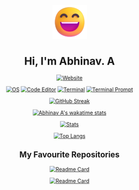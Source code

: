 <div align=center>

  <img src="./Assets/grinning-face.png" height=91>
  
  # Hi, I'm Abhinav. A
  
  [![Website](https://img.shields.io/badge/website-1a1927?style=for-the-badge&logo=About.me&logoColor=white)](https://solo.to/abhnva)
  
  [![OS](https://img.shields.io/badge/Pop!__OS-1a1927?style=for-the-badge&logo=Pop!_OS&logoColor=white)](https://pop.system76.com)
  [![Code Editor](https://img.shields.io/badge/Visual_Studio_Code-1a1927?style=for-the-badge&logo=visual%20studio%20code&logoColor=white)](https://code.visualstudio.com)
  [![Terminal](https://img.shields.io/badge/Hyper-1a1927?style=for-the-badge&logo=hyper&logoColor=white)](https://hyper.is)
  [![Terminal Prompt](https://img.shields.io/badge/starship-1a1927?style=for-the-badge&logo=starship&logoColor=white)](https://starship.rs)

  
  [![GitHub Streak](http://github-readme-streak-stats.herokuapp.com?user=abhnva&theme=tokyonight&hide_border=true&date_format=M%20j%5B%2C%20Y%5D)](https://github.com/abhnva)
  
  [![Abhinav A's wakatime stats](https://github-readme-stats.vercel.app/api/wakatime?username=abhnva&theme=tokyonight&hide_border=true)](https://github.com/abhnva)
    
  [![Stats](https://github-readme-stats.vercel.app/api?username=abhnva&show_icons=true&theme=tokyonight&hide_border=true)](https://github.com/abhnva)

  [![Top Langs](https://github-readme-stats.vercel.app/api/top-langs/?username=abhnva&theme=tokyonight&layout=compact&hide_border=true)](https://github.com/abhnva)
  
  ## My Favourite Repositories
  
  [![Readme Card](https://github-readme-stats.vercel.app/api/pin/?username=abhnva&repo=dfetch&theme=tokyonight&hide_border=true)](https://github.com/abhnva/dfetch)
  
  [![Readme Card](https://github-readme-stats.vercel.app/api/pin/?username=spacedriveapp&repo=spacedrive&theme=tokyonight&hide_border=true)](https://github.com/spacedriveapp/spacedrive)
  
</div>
